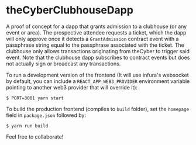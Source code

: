 # theCyberClubhouseDapp

A proof of concept for a dapp that grants admission to a clubhouse (or any event or area). The prospective attendee requests a ticket, which the dapp will only approve once it detects a `GrantAdmission` contract event with a passphrase string equal to the passphrase associated with the ticket. The clubhouse only allows transactions originating from theCyber to trigger said event. Note that the clubhouse dapp subscribes to contract events but does not actually sign or broadcast any transactions.

To run a development version of the frontend (It will use infura's websocket by default, you can include a `REACT_APP_WEB3_PROVIDER` environment variable pointing to another web3 provider that will override it):

```
$ PORT=3001 yarn start
```

To build the production frontend (compiles to `build` folder), set the `homepage` field in `package.json` followed by:

```
$ yarn run build
```

Feel free to collaborate!
